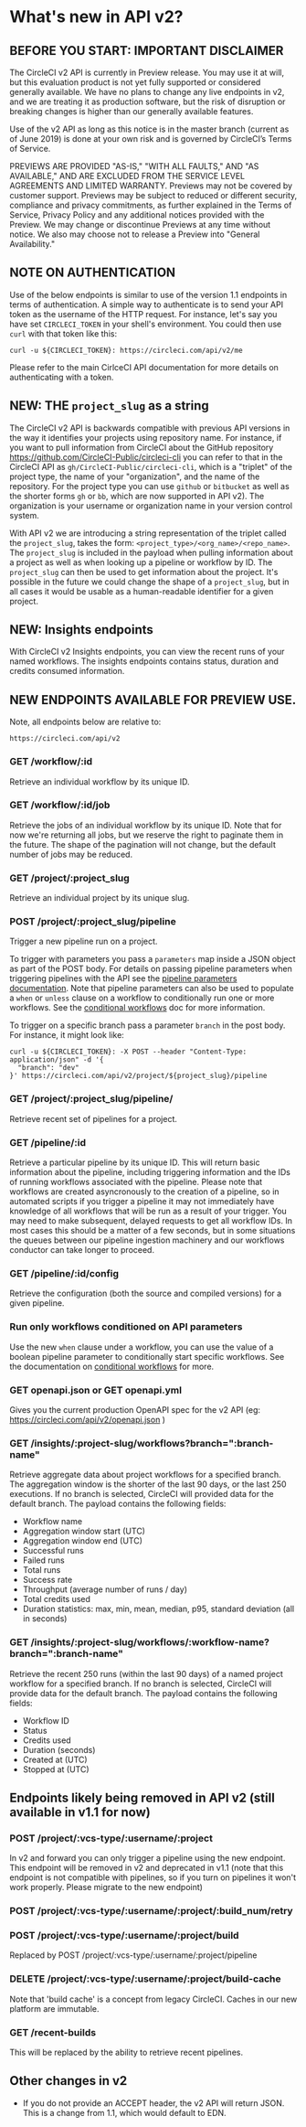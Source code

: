 
# What's new in API v2?

## BEFORE YOU START: IMPORTANT DISCLAIMER
The CircleCI v2 API is currently in Preview release. You may use it at will, but this evaluation product is not yet fully supported or considered generally available. We have no plans to change any live endpoints in v2, and we are treating it as production software, but the risk of disruption or breaking changes is higher than our generally available features.

Use of the v2 API as long as this notice is in the master branch (current as of June 2019) is done at your own risk and is governed by CircleCI’s Terms of Service.

PREVIEWS ARE PROVIDED "AS-IS," "WITH ALL FAULTS," AND "AS AVAILABLE," AND ARE EXCLUDED FROM THE SERVICE LEVEL AGREEMENTS AND LIMITED WARRANTY. Previews may not be covered by customer support. Previews may be subject to reduced or different security, compliance and privacy commitments, as further explained in the Terms of Service, Privacy Policy and any additional notices provided with the Preview. We may change or discontinue Previews at any time without notice. We also may choose not to release a Preview into "General Availability."

## NOTE ON AUTHENTICATION
Use of the below endpoints is similar to use of the version 1.1 endpoints in terms of authentication. A simple way to authenticate is to send your API token as the username of the HTTP request. For instance, let's say you have set `CIRCLECI_TOKEN` in your shell's environment. You could then use `curl` with that token like this:

`curl -u ${CIRCLECI_TOKEN}: https://circleci.com/api/v2/me`

Please refer to the main CirlceCI API documentation for more details on authenticating with a token.

##  NEW: THE `project_slug` as a string
The CircleCI v2 API is backwards compatible with previous API versions in the way it identifies your projects using repository name. For instance, if you want to pull information from CircleCI about the GitHub repository <https://github.com/CircleCI-Public/circleci-cli> you can refer to that in the CircleCI API as `gh/CircleCI-Public/circleci-cli`, which is a "triplet" of the project type, the name of your "organization", and the name of the repository. For the project type you can use `github` or `bitbucket` as well as the shorter forms `gh` or `bb`, which are now supported in API v2). The organization is your username or organization name in your version control system.

With API v2 we are introducing a string representation of the triplet called the `project_slug`, takes the form: `<project_type>/<org_name>/<repo_name>`. The `project_slug` is included in the payload when pulling information about a project as well as when looking up a pipeline or workflow by ID. The `project_slug` can then be used to get information about the project. It's possible in the future we could change the shape of a `project_slug`, but in all cases it would be usable as a human-readable identifier for a given project.

## NEW: Insights endpoints

With CircleCI v2 Insights endpoints, you can view the recent runs of your named workflows. The insights endpoints contains status, duration and credits consumed information.

## NEW ENDPOINTS AVAILABLE FOR PREVIEW USE.
Note, all endpoints below are relative to:

`https://circleci.com/api/v2`

### GET /workflow/:id
Retrieve an individual workflow by its unique ID.

### GET /workflow/:id/job
Retrieve the jobs of an individual workflow by its unique ID. Note that for now we're returning all jobs, but we reserve the right to paginate them in the future. The shape of the pagination will not change, but the default number of jobs may be reduced.

### GET /project/:project_slug
Retrieve an individual project by its unique slug.

### POST /project/:project_slug/pipeline
Trigger a new pipeline run on a project.

To trigger with parameters you pass a `parameters` map inside a JSON object as part of the POST body. For details on passing pipeline parameters when triggering pipelines with the API see the [pipeline parameters documentation](pipeline-parameters.md). Note that pipeline parameters can also be used to populate a `when` or `unless` clause on a workflow to conditionally run one or more workflows. See the [conditional workflows](conditional-workflows.md) doc for more information.

To trigger on a specific branch pass a parameter `branch` in the post body. For instance, it might look like:

```
curl -u ${CIRCLECI_TOKEN}: -X POST --header "Content-Type: application/json" -d '{
  "branch": "dev"
}' https://circleci.com/api/v2/project/${project_slug}/pipeline
```


### GET /project/:project_slug/pipeline/
Retrieve recent set of pipelines for a project.

### GET /pipeline/:id
Retrieve a particular pipeline by its unique ID. This will return basic information about the pipeline, including triggering information and the IDs of running workflows associated with the pipeline. Please note that workflows are created asyncronously to the creation of a pipeline, so in automated scripts if you trigger a pipeline it may not immediately have knowledge of all workflows that will be run as a result of your trigger. You may need to make subsequent, delayed requests to get all workflow IDs. In most cases this should be a matter of a few seconds, but in some situations the queues between our pipeline ingestion machinery and our workflows conductor can take longer to proceed.

### GET /pipeline/:id/config
Retrieve the configuration (both the source and compiled versions) for a given pipeline.

### Run only workflows conditioned on API parameters
Use the new `when` clause under a workflow, you can use the value of a boolean pipeline parameter to conditionally start specific workflows. See the documentation on [conditional workflows](conditional-workflows.md) for more.

### GET openapi.json or GET openapi.yml
Gives you the current production OpenAPI spec for the v2 API (eg: <https://circleci.com/api/v2/openapi.json> )

### GET /insights/:project-slug/workflows?branch=":branch-name"
Retrieve aggregate data about project workflows for a specified branch. The aggregation window is the shorter of the last 90 days, or the last 250 executions. If no branch is selected, CircleCI will provided data for the default branch. The payload contains the following fields:

- Workflow name
- Aggregation window start (UTC)
- Aggregation window end (UTC)
- Successful runs
- Failed runs
- Total runs
- Success rate
- Throughput (average number of runs / day)
- Total credits used
- Duration statistics: max, min, mean, median, p95, standard deviation (all in seconds)

### GET /insights/:project-slug/workflows/:workflow-name?branch=":branch-name"
Retrieve the recent 250 runs (within the last 90 days) of a named project workflow for a specified branch. If no branch is selected, CircleCI will provide data for the default branch. The payload contains the following fields:

- Workflow ID
- Status
- Credits used
- Duration (seconds)
- Created at (UTC)
- Stopped at (UTC)

## Endpoints likely being removed in API v2 (still available in v1.1 for now)
### POST    /project/:vcs-type/:username/:project
In v2 and forward you can only trigger a pipeline using the new endpoint. This endpoint will be removed in v2 and deprecated in v1.1 (note that this endpoint is not compatible with pipelines, so if you turn on pipelines it won't work properly. Please migrate to the new endpoint)

### POST    /project/:vcs-type/:username/:project/:build_num/retry

### POST    /project/:vcs-type/:username/:project/build
Replaced by POST /project/:vcs-type/:username/:project/pipeline

### DELETE  /project/:vcs-type/:username/:project/build-cache
Note that 'build cache' is a concept from legacy CircleCI. Caches in our new platform are immutable.

### GET /recent-builds
This will be replaced by the ability to retrieve recent pipelines.

## Other changes in v2
* If you do not provide an ACCEPT header, the v2 API will return JSON. This is a change from 1.1, which would default to EDN.
